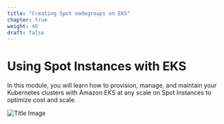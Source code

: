 ```yaml
---
title: "Creating Spot nodegroups on EKS"
chapter: true
weight: 40
draft: false
---
```


# Using Spot Instances with EKS

In this module, you will learn how to provision, manage, and maintain your Kubernetes clusters with Amazon EKS at any scale on Spot Instances to optimize cost and scale.

![Title Image](/images/using_ec2_spot_instances_with_eks/spotworkers/spot_diagram.png)
